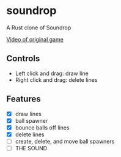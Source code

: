 # soundrop

A Rust clone of Soundrop

[Video of original game](https://youtu.be/63FyqOMpORI)

## Controls

- Left click and drag: draw line
- Right click and drag: delete lines

## Features

- [x] draw lines
- [x] ball spawner
- [x] bounce balls off lines
- [x] delete lines
- [ ] create, delete, and move ball spawners
- [ ] THE SOUND
